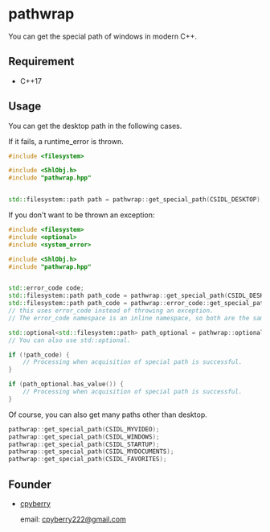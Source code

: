 # pathwrap

You can get the special path of windows in modern C++.

## Requirement

* C++17

## Usage

You can get the desktop path in the following cases.

If it fails, a runtime_error is thrown.

```c++
#include <filesystem>

#include <ShlObj.h>
#include "pathwrap.hpp"


std::filesystem::path path = pathwrap::get_special_path(CSIDL_DESKTOP);
```

If you don't want to be thrown an exception:

```c++
#include <filesystem>
#include <optional>
#include <system_error>

#include <ShlObj.h>
#include "pathwrap.hpp"


std::error_code code;
std::filesystem::path path_code = pathwrap::get_special_path(CSIDL_DESKTOP, code);
std::filesystem::path path_code = pathwrap::error_code::get_special_path(CSIDL_DESKTOP, code);
// this uses error_code instead of throwing an exception.
// The error_code namespace is an inline namespace, so both are the same.

std::optional<std::filesystem::path> path_optional = pathwrap::optional::get_special_path(CSIDL_APPDATA);
// You can also use std::optional.

if (!path_code) {
	// Processing when acquisition of special path is successful.
}

if (path_optional.has_value()) {
	// Processing when acquisition of special path is successful.
}
```

Of course, you can also get many paths other than desktop.

```c++
pathwrap::get_special_path(CSIDL_MYVIDEO);
pathwrap::get_special_path(CSIDL_WINDOWS);
pathwrap::get_special_path(CSIDL_STARTUP);
pathwrap::get_special_path(CSIDL_MYDOCUMENTS);
pathwrap::get_special_path(CSIDL_FAVORITES);
```

## Founder

* [cpyberry](https://github.com/cpyberry)

	email: cpyberry222@gmail.com
